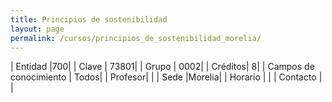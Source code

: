 ```yaml
---
title: Principios de sostenibilidad
layout: page
permalink: /cursos/principios_de_sostenibilidad_morelia/
---
```


| Entidad |700|
| Clave | 73801|
| Grupo | 0002|
| Créditos| 8|
| Campos de conocimiento | Todos|
| Profesor| |
| Sede |Morelia|
| Horario | |
| Contacto | |
